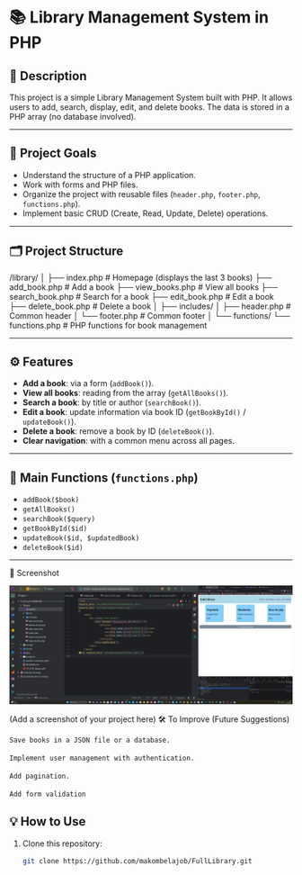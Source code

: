 # 📚 Library Management System in PHP

## 📝 Description

This project is a simple Library Management System built with PHP. It allows users to add, search, display, edit, and delete books. The data is stored in a PHP array (no database involved).

---

## 🎯 Project Goals

- Understand the structure of a PHP application.
- Work with forms and PHP files.
- Organize the project with reusable files (`header.php`, `footer.php`, `functions.php`).
- Implement basic CRUD (Create, Read, Update, Delete) operations.

---

## 🗂️ Project Structure

/library/ │ ├── index.php # Homepage (displays the last 3 books) ├── add_book.php # Add a book ├── view_books.php # View all books ├── search_book.php # Search for a book ├── edit_book.php # Edit a book ├── delete_book.php # Delete a book │ ├── includes/ │ ├── header.php # Common header │ └── footer.php # Common footer │ └── functions/ └── functions.php # PHP functions for book management


---

## ⚙️ Features

- **Add a book**: via a form (`addBook()`).
- **View all books**: reading from the array (`getAllBooks()`).
- **Search a book**: by title or author (`searchBook()`).
- **Edit a book**: update information via book ID (`getBookById()` / `updateBook()`).
- **Delete a book**: remove a book by ID (`deleteBook()`).
- **Clear navigation**: with a common menu across all pages.

---

## 🧠 Main Functions (`functions.php`)

- `addBook($book)`
- `getAllBooks()`
- `searchBook($query)`
- `getBookById($id)`
- `updateBook($id, $updatedBook)`
- `deleteBook($id)`

---
📸 Screenshot

![Screenshot](app/assets/Screenshot.png)


(Add a screenshot of your project here)
🛠️ To Improve (Future Suggestions)

    Save books in a JSON file or a database.

    Implement user management with authentication.

    Add pagination.

    Add form validation
## 💡 How to Use

1. Clone this repository:
   ```bash
   git clone https://github.com/makombelajob/FullLibrary.git
